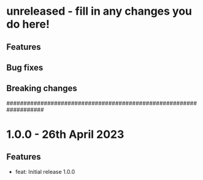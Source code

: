 # unreleased - fill in any changes you do here!

## Features

## Bug fixes

## Breaking changes

###################################################################

# 1.0.0 - 26th April 2023

## Features

- feat: Initial release 1.0.0